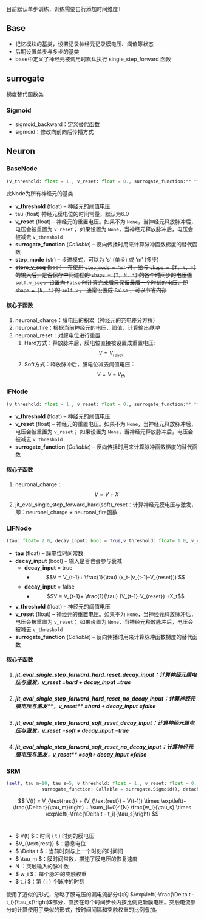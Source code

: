 目前默认单步训练，训练需要自行添加时间维度T

## Base

- 记忆模块的基类，设置记录神经元记录膜电压、阈值等状态
- 后期设置单步与多步的基类
- base中定义了神经元被调用时默认执行 single_step_forward 函数

## **surrogate**

梯度替代函数类

### Sigmoid

- sigmoid_backward：定义替代函数
- sigmoid：修改向前向后传播方式

## Neuron

### **BaseNode**

```python
(v_threshold: float = 1., v_reset: float = 0., surrogate_function:** **Callable** **surrogate.Sigmoid(), step_mode='s')
```

此Node为所有神经元的基类

- **v_threshold** (float) – 神经元的阈值电压
- tau (float)  神经元膜电位的时间常量，默认为6.0
- **v_reset** (float) – 神经元的重置电压。如果不为 `None`，当神经元释放脉冲后，电压会被重置为 `v_reset`； 如果设置为 `None`，当神经元释放脉冲后，电压会被减去 `v_threshold`
- **surrogate_function** (*Callable*) – 反向传播时用来计算脉冲函数梯度的替代函数
- **step_mode** (str) – 步进模式，可以为 ‘s’ (单步) 或 ‘m’ (多步)
- ~~**store_v_seq** (bool) – 在使用 `step_mode = 'm'` 时，给与 `shape = [T, N, *]` 的输入后，是否保存中间过程的 `shape = [T, N, *]` 的各个时间步的电压值 `self.v_seq` 。设置为 `False` 时计算完成后只保留最后一个时刻的电压，即 `shape = [N, *]` 的 `self.v` 。 通常设置成 `False` ，可以节省内存~~

#### 核心子函数

1. neuronal_charge：膜电压的积累（神经元的充电差分方程）
2. neuronal_fire：根据当前神经元的电压、阈值，计算输出*脉冲*
3. neuronal_reset：对膜电位进行重置
   1. Hard方式：释放脉冲后，膜电位直接被设置成重置电压: $$V= V_{reset}$$
   2. Soft方式：释放脉冲后，膜电位减去阈值电压：$$V = V - V_{th}$$

### **IFNode**

```python
(v_threshold: float = 1., v_reset: float = 0., surrogate_function:** **Callable** **surrogate.Sigmoid(), step_mode='s')
```

- **v_threshold** (float) – 神经元的阈值电压
- **v_reset** (float) – 神经元的重置电压。如果不为 `None`，当神经元释放脉冲后，电压会被重置为 `v_reset`； 如果设置为 `None`，当神经元释放脉冲后，电压会被减去 `v_threshold`
- **surrogate_function** (*Callable*) – 反向传播时用来计算脉冲函数梯度的替代函数

#### 核心子函数

1. neuronal_charge：$$V = V + X$$
2. jit_eval_single_step_forward_hard(soft)_reset：计算神经元膜电压与激发，即：neuronal_charge + neuronal_fire函数

### **LIFNode**

```python
(tau: float= 2.0, decay_input: bool = True,v_threshold: float= 1.0, v_reset: float= 0.0,surrogate_function: Callable = Sigmoid(alpha=4.0, spiking=True)
```

- **tau** (float) – 膜电位时间常数
- **decay_input** (bool) – 输入是否也会参与衰减
  - **decay_input** = true
    - $$V = V_{t-1}+ \frac{1}{\tau} (x_t-(v_{t-1}-V_{reset})) $$
  - **decay_input** = false
    - $$V = V_{t-1}+ \frac{1}{\tau} (V_{t-1}-V_{reset}) +X_t$$
- **v_threshold** (float) – 神经元的阈值电压
- **v_reset** (float) – 神经元的重置电压。如果不为 `None`，当神经元释放脉冲后，电压会被重置为 `v_reset`； 如果设置为 `None`，当神经元释放脉冲后，电压会被减去 `v_threshold`
- **surrogate_function** (*Callable*) – 反向传播时用来计算脉冲函数梯度的替代函数

#### 核心子函数

1. ##### jit_eval_single_step_forward_hard_reset_decay_input：计算神经元膜电压与激发，**v_reset** =hard + **decay_input** =true

2. ##### jit_eval_single_step_forward_hard_reset_no_decay_input：计算神经元膜电压与激发**，v_reset** =hard + **decay_input** =false

3. ##### jit_eval_single_step_forward_soft_reset_decay_input：**计算神经元膜电压与激发，v_reset** =soft + **decay_input** =true

4. ##### jit_eval_single_step_forward_soft_reset_no_decay_input：计算神经元膜电压与激发，v_reset** =soft+ decay_input =false

### SRM

```python
(self, tau_m=10, tau_s=5, v_threshold: float = 1., v_reset: float = 0.,
             surrogate_function: Callable = surrogate.Sigmoid(), detach_reset: bool = False, step_mode='s')
```

$$ V(t) = V_{\text{rest}} + (V_{\text{rest}} - V(t-1)) \times \exp\left(-\frac{\Delta t}{\tau_m}\right) + \sum_{i=0}^{N} \frac{w_i}{\tau_s} \times \exp\left(-\frac{\Delta t - t_i}{\tau_s}\right) $$​

- $ V(t) $：时间 \( t \) 时刻的膜电压
- $V_{\text{rest}} $：静息电位
- $ \Delta t $：当前时刻与上一个时刻的时间间
- $ \tau_m $：膜时间常数，描述了膜电压的恢复速度
-  N ：突触输入的脉冲数
- $ w_i $：每个脉冲的突触权重
- $ t_i $：第 \( i \) 个脉冲的时刻

使用了近似的形式，忽略了膜电压的漏电流部分中的 $\exp\left(-\frac{\Delta t - t_i}{\tau_s}\right)$部分，直接在每个时间步长内按比例更新膜电压。突触电流部分的计算使用了类似的形式，按时间间隔和突触权重的比例叠加。